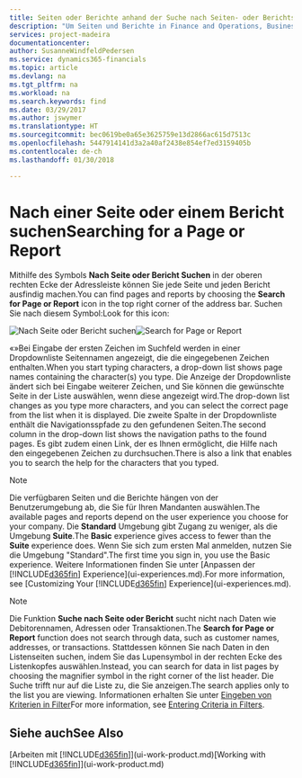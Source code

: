 ```yaml
---
title: Seiten oder Berichte anhand der Suche nach Seiten- oder Berichts-Funktion suchen| Microsoft Docs
description: "Um Seiten und Berichte in Finance and Operations, Business edition zu finden, können Sie die Seite Suchen nach Seite oder Bericht verwenden."
services: project-madeira
documentationcenter: 
author: SusanneWindfeldPedersen
ms.service: dynamics365-financials
ms.topic: article
ms.devlang: na
ms.tgt_pltfrm: na
ms.workload: na
ms.search.keywords: find
ms.date: 03/29/2017
ms.author: jswymer
ms.translationtype: HT
ms.sourcegitcommit: bec0619be0a65e3625759e13d2866ac615d7513c
ms.openlocfilehash: 5447914141d3a2a40af2438e854ef7ed3159405b
ms.contentlocale: de-ch
ms.lasthandoff: 01/30/2018

---
```

# <a name="searching-for-a-page-or-report"></a><span data-ttu-id="0ba26-103">Nach einer Seite oder einem Bericht suchen</span><span class="sxs-lookup"><span data-stu-id="0ba26-103">Searching for a Page or Report</span></span>
<span data-ttu-id="0ba26-104">Mithilfe des Symbols **Nach Seite oder Bericht Suchen** in der oberen rechten Ecke der Adressleiste können Sie jede Seite und jeden Bericht ausfindig machen.</span><span class="sxs-lookup"><span data-stu-id="0ba26-104">You can find pages and reports by choosing the **Search for Page or Report** icon in the top right corner of the address bar.</span></span> <span data-ttu-id="0ba26-105">Suchen Sie nach diesem Symbol:</span><span class="sxs-lookup"><span data-stu-id="0ba26-105">Look for this icon:</span></span>

<span data-ttu-id="0ba26-106">![Nach Seite oder Bericht suchen](media/ui-search/search.png "Nach Seite oder Bericht suchen")</span><span class="sxs-lookup"><span data-stu-id="0ba26-106">![Search for Page or Report](media/ui-search/search.png "Search for Page or Report")</span></span>

<span data-ttu-id="0ba26-107">«»Bei Eingabe der ersten Zeichen im Suchfeld werden in einer Dropdownliste Seitennamen angezeigt, die die eingegebenen Zeichen enthalten.</span><span class="sxs-lookup"><span data-stu-id="0ba26-107">When you start typing characters, a drop-down list shows page names containing the character(s) you type.</span></span> <span data-ttu-id="0ba26-108">Die Anzeige der Dropdownliste ändert sich bei Eingabe weiterer Zeichen, und Sie können die gewünschte Seite in der Liste auswählen, wenn diese angezeigt wird.</span><span class="sxs-lookup"><span data-stu-id="0ba26-108">The drop-down list changes as you type more characters, and you can select the correct page from the list when it is displayed.</span></span> <span data-ttu-id="0ba26-109">Die zweite Spalte in der Dropdownliste enthält die Navigationsspfade zu den gefundenen Seiten.</span><span class="sxs-lookup"><span data-stu-id="0ba26-109">The second column in the drop-down list shows the navigation paths to the found pages.</span></span> <span data-ttu-id="0ba26-110">Es gibt zudem einen Link, der es Ihnen ermöglicht, die Hilfe nach den eingegebenen Zeichen zu durchsuchen.</span><span class="sxs-lookup"><span data-stu-id="0ba26-110">There is also a link that enables you to search the help for the characters that you typed.</span></span>

> [!NOTE]  
>   <span data-ttu-id="0ba26-111">Die verfügbaren Seiten und die Berichte hängen von der Benutzerumgebung ab, die Sie für Ihren Mandanten auswählen.</span><span class="sxs-lookup"><span data-stu-id="0ba26-111">The available pages and reports depend on the user experience you choose for your company.</span></span> <span data-ttu-id="0ba26-112">Die **Standard** Umgebung gibt Zugang zu weniger, als die Umgebung **Suite**.</span><span class="sxs-lookup"><span data-stu-id="0ba26-112">The **Basic** experience gives access to fewer than the **Suite** experience does.</span></span> <span data-ttu-id="0ba26-113">Wenn Sie sich zum ersten Mal anmelden, nutzen Sie die Umgebung "Standard".</span><span class="sxs-lookup"><span data-stu-id="0ba26-113">The first time you sign in, you use the Basic experience.</span></span> <span data-ttu-id="0ba26-114">Weitere Informationen finden Sie unter [Anpassen der [!INCLUDE[d365fin](includes/d365fin_md.md)] Experience](ui-experiences.md).</span><span class="sxs-lookup"><span data-stu-id="0ba26-114">For more information, see [Customizing Your  [!INCLUDE[d365fin](includes/d365fin_md.md)] Experience](ui-experiences.md).</span></span>

> [!NOTE]  
>   <span data-ttu-id="0ba26-115">Die Funktion **Suche nach Seite oder Bericht** sucht nicht nach Daten wie Debitorennamen, Adressen oder Transaktionen.</span><span class="sxs-lookup"><span data-stu-id="0ba26-115">The **Search for Page or Report** function does not search through data, such as customer names, addresses, or transactions.</span></span> <span data-ttu-id="0ba26-116">Stattdessen können Sie nach Daten in den Listenseiten suchen, indem Sie das Lupensymbol in der rechten Ecke des Listenkopfes auswählen.</span><span class="sxs-lookup"><span data-stu-id="0ba26-116">Instead, you can search for data in list pages by choosing the magnifier symbol in the right corner of the list header.</span></span> <span data-ttu-id="0ba26-117">Die Suche trifft nur auf die Liste zu, die Sie anzeigen.</span><span class="sxs-lookup"><span data-stu-id="0ba26-117">The search applies only to the list you are viewing.</span></span> <span data-ttu-id="0ba26-118">Informationen erhalten Sie unter [Eingeben von Kriterien in Filter](ui-enter-criteria-filters.md)</span><span class="sxs-lookup"><span data-stu-id="0ba26-118">For more information, see [Entering Criteria in Filters](ui-enter-criteria-filters.md).</span></span>

## <a name="see-also"></a><span data-ttu-id="0ba26-119">Siehe auch</span><span class="sxs-lookup"><span data-stu-id="0ba26-119">See Also</span></span>
<span data-ttu-id="0ba26-120">[Arbeiten mit [!INCLUDE[d365fin](includes/d365fin_md.md)]](ui-work-product.md)</span><span class="sxs-lookup"><span data-stu-id="0ba26-120">[Working with [!INCLUDE[d365fin](includes/d365fin_md.md)]](ui-work-product.md)</span></span>

